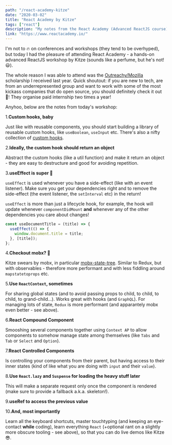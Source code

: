 ```yaml
---
path: "/react-academy-kitze"
date: "2020-03-02"
title: "React Academy by Kitze"
tags: ["react"]
description: "My notes from the React Academy (Advanced ReactJS course) by Kitze"
link: "https://www.reactacademy.io/"
---
```


I'm not to 🔥 on conferences and workshops (they tend to be overhyped), but today I had the pleasure of attending React Academy - a hands-on advanced ReactJS workshop by Kitze (sounds like a perfume, but he's not! 😃).

The whole reason I was able to attend was the [Outreachy/Mozilla](https://www.outreachy.org/) scholarship I received last year. Quick shoutout: if you are new to tech, are from an underrepresented group and want to work with some of the most kickass companies that do open source, you should definitely check it out 💪! They organise paid internship two times a year!

Anyhoo, below are the notes from today's workshop:

1.**Custom hooks, baby**

Just like with reusable components, you should start building a library of reusable custom hooks, like `useBoolean`, `useInput` etc. There's also a nifty collection of [custom hooks](https://nikgraf.github.io/react-hooks/).

2.**Ideally, the custom hook should return an object**

Abstract the custom hooks (like a util function) and make it return an object - they are easy to destructure and good for avoiding repetition.

3.**useEffect is super 💪**

`useEffect` is used whenever you have a side-effect (like with an event listener). Make sure you get your dependencies right and to remove the side-effect (the event listener, the `setInterval` etc) in the return!

`useEffect` is more than just a lifecycle hook, for example, the hook will update whenever `componentDidMount` **and** whenever any of the other dependencies you care about changes!

```js
const useDocumentTitle = (title) => {
  useEffect(() => {
    window.document.title = title;
  }, [title]);
};
```

4.**Checkout mobx? 🤔**

Kitze swears by mobx, in particular [mobx-state-tree](https://github.com/mobxjs/mobx-state-tree). Similar to Redux, but with observables - therefore more performant and with less fiddling around `mapstatetoprops` etc.

5.**Use `ReactContext`, sometimes**

For sharing global states (and to avoid passing props to child, to child, to child, to grand-child...). Works great with hooks (and `GraphQL`).
For managing lots of state, `Redux` is more performant (and apparantely mobx even better - see above).

6.**React Compound Component**

Smooshing several components together using `Context AP` to allow components to somehow manage state among themselves (like `Tabs` and `Tab` or `Select` and `Option`).

7.**React Controlled Components**

Is controlling your components from their parent, but having access to their inner states (kind of like what you are doing with `input` and their `value`).

8.**Use `React.lazy` and `Suspense` for loading the heavy stuff later**

This will make a separate request only once the component is rendered (make sure to provide a fallback a.k.a. skeleton!).

9.**useRef to access the previous value**

10.**And, most importantly**

Learn all the keyboard shortcuts, master touchtyping (and keeping an eye-contact **while** coding), learn everything `React` (+optional rant on a slightly more obscure tooling - see above), so that you can do live demos like Kitze 😎.
